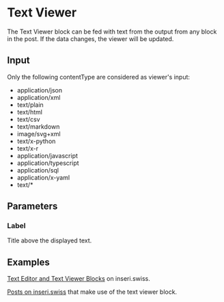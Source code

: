 # Text Viewer

The Text Viewer block can be fed with text from the output from any block in the post. If the data changes, the viewer will be updated.

## Input

Only the following contentType are considered as viewer's input:

- application/json
- application/xml
- text/plain
- text/html
- text/csv
- text/markdown
- image/svg+xml
- text/x-python
- text/x-r
- application/javascript
- application/typescript
- application/sql
- application/x-yaml
- text/\*

## Parameters

### Label

Title above the displayed text.

## Examples

[Text Editor and Text Viewer Blocks](https://inseri.swiss/2022/12/text-editor-and-text-viewer-blocks/) on inseri.swiss.

[Posts on inseri.swiss](https://inseri.swiss/tag/text-viewer/) that make use of the text viewer block.
